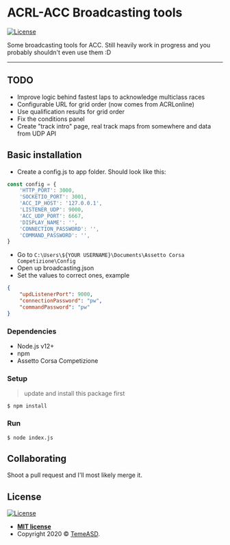 # ACRL-ACC Broadcasting tools


[![License](http://img.shields.io/:license-mit-blue.svg?style=flat-square)](http://badges.mit-license.org)

Some broadcasting tools for ACC. Still heavily work in progress and you probably shouldn't even use them :D

---

## TODO

* Improve logic behind fastest laps to acknowledge multiclass races
* Configurable URL for grid order (now comes from ACRLonline)
* Use qualification results for grid order
* Fix the conditions panel
* Create "track intro" page, real track maps from somewhere and data from UDP API

## Basic installation

* Create a config.js to app folder. Should look like this:

```js
const config = {
    'HTTP_PORT': 3000,
    'SOCKETIO_PORT': 3001,
    'ACC_IP_HOST': '127.0.0.1',
    'LISTENER_UDP': 9000,
    'ACC_UDP_PORT': 6667,
    'DISPLAY_NAME': '',
    'CONNECTION_PASSWORD': '',
    'COMMAND_PASSWORD': '',
}
```

* Go to `C:\Users\${YOUR USERNAME}\Documents\Assetto Corsa Competizione\Config`
* Open up broadcasting.json
* Set the values to correct ones, example
  
```json
{
    "updListenerPort": 9000,
    "connectionPassword": "pw",
    "commandPassword": "pw"
}

```

### Dependencies

- Node.js v12+
- npm
- Assetto Corsa Competizione

### Setup

> update and install this package first

```shell
$ npm install

```

### Run

```shell
$ node index.js

```
## Collaborating

Shoot a pull request and I'll most likely merge it.

## License

[![License](http://img.shields.io/:license-mit-blue.svg?style=flat-square)](http://badges.mit-license.org)

- **[MIT license](http://opensource.org/licenses/mit-license.php)**
- Copyright 2020 © <a href="temeasd.github.io" target="_blank">TemeASD</a>.
